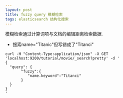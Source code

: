 ```yaml
---
layout: post
title: fuzzy query 模糊检索 
tags: elasticsearch 结构化搜索
---
```


模糊检索通过计算词项与文档的编辑距离检索数据.

* 搜索name="Titanic"但写错成了"Titanci"
```
curl -H "Content-Type:application/json" -X GET 'localhost:9200/tutorial/movie/_search?pretty' -d '
{
  "query": {
       "fuzzy":{
          "name.keyword":"Titanci"
       }
  }
}
'
```


